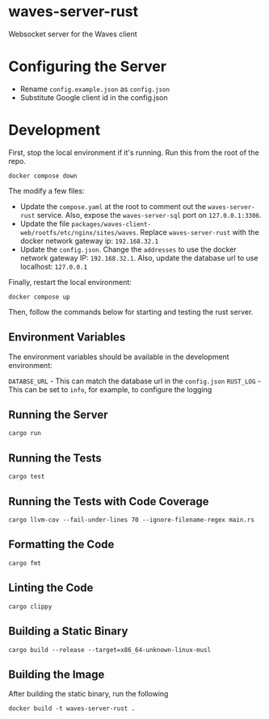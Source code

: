 # waves-server-rust

Websocket server for the Waves client

# Configuring the Server

- Rename `config.example.json` as `config.json`
- Substitute Google client id in the config.json

# Development

First, stop the local environment if it's running. Run this
from the root of the repo.

```
docker compose down
```

The modify a few files:
- Update the `compose.yaml` at the root to comment out the `waves-server-rust`
  service. Also, expose the `waves-server-sql` port on `127.0.0.1:3306`.
- Update the file `packages/waves-client-web/rootfs/etc/nginx/sites/waves`.
  Replace `waves-server-rust` with the docker network gateway ip: `192.168.32.1`
- Update the `config.json`. Change the `addresses` to use the docker network
  gateway IP: `192.168.32.1`. Also, update the database url to use localhost:
  `127.0.0.1`

Finally, restart the local environment:

```
docker compose up
```

Then, follow the commands below for starting and testing the rust server.

## Environment Variables

The environment variables should be available in the development environment:

`DATABSE_URL` - This can match the database url in the `config.json`
`RUST_LOG` - This can be set to `info`, for example, to configure the logging

## Running the Server

```
cargo run
```

## Running the Tests

```
cargo test
```

## Running the Tests with Code Coverage

```
cargo llvm-cov --fail-under-lines 70 --ignore-filename-regex main.rs
```

## Formatting the Code

```
cargo fmt
```

## Linting the Code

```
cargo clippy
```

## Building a Static Binary

```
cargo build --release --target=x86_64-unknown-linux-musl
```

## Building the Image

After building the static binary, run the following

```
docker build -t waves-server-rust .
```
